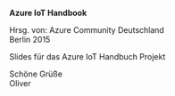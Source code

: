 ﻿<b>Azure IoT Handbook</b>

Hrsg. von: Azure Community Deutschland<br> 
Berlin 2015

Slides für das Azure IoT Handbuch Projekt

Schöne Grüße<br>
Oliver

